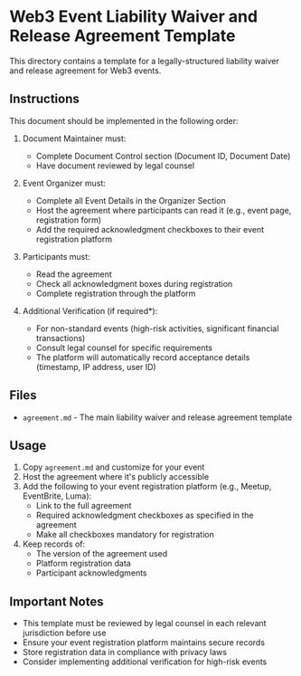 # Web3 Event Liability Waiver and Release Agreement Template

This directory contains a template for a legally-structured liability waiver and release agreement for Web3 events.

## Instructions

This document should be implemented in the following order:

1. Document Maintainer must:
   - Complete Document Control section (Document ID, Document Date)
   - Have document reviewed by legal counsel

2. Event Organizer must:
   - Complete all Event Details in the Organizer Section
   - Host the agreement where participants can read it (e.g., event page, registration form)
   - Add the required acknowledgment checkboxes to their event registration platform

3. Participants must:
   - Read the agreement
   - Check all acknowledgment boxes during registration
   - Complete registration through the platform

4. Additional Verification (if required*):
   - For non-standard events (high-risk activities, significant financial transactions)
   - Consult legal counsel for specific requirements
   * The platform will automatically record acceptance details (timestamp, IP address, user ID)

## Files

- `agreement.md` - The main liability waiver and release agreement template

## Usage

1. Copy `agreement.md` and customize for your event
2. Host the agreement where it's publicly accessible
3. Add the following to your event registration platform (e.g., Meetup, EventBrite, Luma):
   - Link to the full agreement
   - Required acknowledgment checkboxes as specified in the agreement
   - Make all checkboxes mandatory for registration
4. Keep records of:
   - The version of the agreement used
   - Platform registration data
   - Participant acknowledgments

## Important Notes

- This template must be reviewed by legal counsel in each relevant jurisdiction before use
- Ensure your event registration platform maintains secure records
- Store registration data in compliance with privacy laws
- Consider implementing additional verification for high-risk events
